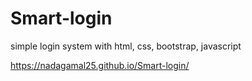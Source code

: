 # Smart-login
simple login system with html, css, bootstrap, javascript

https://nadagamal25.github.io/Smart-login/
